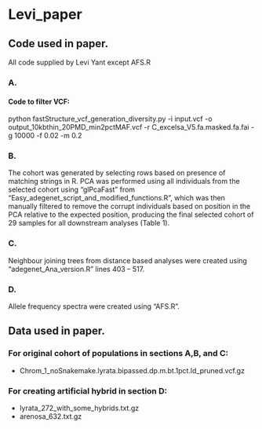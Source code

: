 # Levi_paper
## Code used in paper.

All code supplied by Levi Yant except AFS.R 
### A.
#### Code to filter VCF:
python fastStructure_vcf_generation_diversity.py -i input.vcf -o output_10kbthin_20PMD_min2pctMAF.vcf -r C_excelsa_V5.fa.masked.fa.fai -g 10000 -f 0.02 -m 0.2

### B. 
The cohort was generated by selecting rows based on presence of matching strings in R. PCA was performed using all individuals from the selected cohort using “glPcaFast” from “Easy_adegenet_script_and_modified_functions.R”, which was then manually filtered to remove the corrupt individuals based on position in the PCA relative to the expected position, producing the final selected cohort of 29 samples for all downstream analyses (Table 1).

### C. 
Neighbour joining trees from distance based analyses were created using “adegenet_Ana_version.R” lines 403 – 517.

### D. 
Allele frequency spectra were created using “AFS.R”.

## Data used in paper.

### For original cohort of populations in sections A,B, and C:
- Chrom_1_noSnakemake.lyrata.bipassed.dp.m.bt.1pct.ld_pruned.vcf.gz

### For creating artificial hybrid in section D:
- lyrata_272_with_some_hybrids.txt.gz <br>
- arenosa_632.txt.gz
